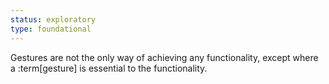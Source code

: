 ```yaml
---
status: exploratory
type: foundational
---
```


Gestures are not the only way of achieving any functionality, except where a :term[gesture] is essential to the functionality.
